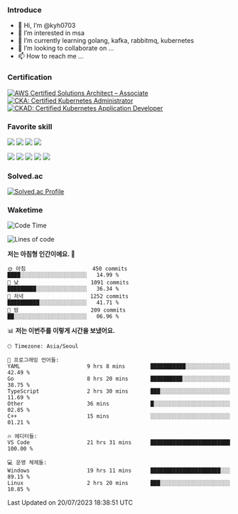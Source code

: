 ### Introduce

<!---
kyh0703/kyh0703 is a ✨ special ✨ repository because its `README.md` (this file) appears on your GitHub profile.
You can click the Preview link to take a look at your changes.
--->

- 👋 Hi, I’m @kyh0703
- 👀 I’m interested in msa
- 🌱 I’m currently learning golang, kafka, rabbitmq, kubernetes
- 💞️ I’m looking to collaborate on ...
- 📫 How to reach me ...

### Certification

<!--START_SECTION:badges-->
[![AWS Certified Solutions Architect – Associate](https://images.credly.com/size/110x110/images/0e284c3f-5164-4b21-8660-0d84737941bc/image.png)](http://www.credly.com/badges/09892086-1381-46b2-bf2d-b67c96fef65f "AWS Certified Solutions Architect – Associate")
[![CKA: Certified Kubernetes Administrator](https://images.credly.com/size/110x110/images/8b8ed108-e77d-4396-ac59-2504583b9d54/cka_from_cncfsite__281_29.png)](http://www.credly.com/badges/fdcd089e-c598-4c77-8383-73de53513b4b "CKA: Certified Kubernetes Administrator")
[![CKAD: Certified Kubernetes Application Developer](https://images.credly.com/size/110x110/images/f88d800c-5261-45c6-9515-0458e31c3e16/ckad_from_cncfsite.png)](http://www.credly.com/badges/d01db81e-fc4f-489b-bd4f-3439d9fe33aa "CKAD: Certified Kubernetes Application Developer")
<!--END_SECTION:badges-->

### Favorite skill

<img src="https://img.shields.io/badge/C-000000?style=flat&logo=c&logoColor=A8B9CC" /> <img src="https://img.shields.io/badge/C++-000000?style=flat&logo=c%2B%2B&logoColor=00599C" /> <img src="https://img.shields.io/badge/Go-000000?style=flat&logo=go&logoColor=00ADD8" /> <img src="https://img.shields.io/badge/nodejs-000000?style=flat&logo=node.js&logoColor=A8B9CC" />

<img src="https://img.shields.io/badge/Docker-000000?style=flat&logo=docker&logoColor=2496ED"/> <img src="https://img.shields.io/badge/Kubernetes-000000?style=flat&logo=kubernetes&logoColor=326CE5"/> <img src="https://img.shields.io/badge/rancher-000000?style=flat&logo=rancher&logoColor=0075A8"/> <img src="https://img.shields.io/badge/harbor-000000?style=flat&logo=harbor&logoColor=60B932"/> <img src="https://img.shields.io/badge/ceph-000000?style=flat&logo=ceph&logoColor=EF5C55"/>

### Solved.ac

[![Solved.ac Profile](http://mazassumnida.wtf/api/generate_badge?boj=kyh0703)](https://solved.ac/kyh0703)

### Waketime

<!--START_SECTION:waka-->
![Code Time](http://img.shields.io/badge/Code%20Time-2%2C147%20hrs%2037%20mins-blue)

![Lines of code](https://img.shields.io/badge/%EC%A0%80%EB%8A%94%20%EC%97%AC%ED%83%9C%EA%B9%8C%EC%A7%80%20-7.2%20million%20%EC%A4%84%EC%9D%98%20%EC%BD%94%EB%93%9C%EB%A5%BC%20%EC%9E%91%EC%84%B1%ED%96%88%EC%96%B4%EC%9A%94.-blue)

**저는 아침형 인간이에요. 🐤** 

```text
🌞 아침                     450 commits         ████░░░░░░░░░░░░░░░░░░░░░   14.99 % 
🌆 낮　                     1091 commits        █████████░░░░░░░░░░░░░░░░   36.34 % 
🌃 저녁                     1252 commits        ██████████░░░░░░░░░░░░░░░   41.71 % 
🌙 밤　                     209 commits         ██░░░░░░░░░░░░░░░░░░░░░░░   06.96 % 
```


📊 **저는 이번주를 이렇게 시간을 보냈어요.** 

```text
🕑︎ Timezone: Asia/Seoul

💬 프로그래밍 언어들: 
YAML                     9 hrs 8 mins        ███████████░░░░░░░░░░░░░░   42.49 % 
Go                       8 hrs 20 mins       ██████████░░░░░░░░░░░░░░░   38.75 % 
TypeScript               2 hrs 30 mins       ███░░░░░░░░░░░░░░░░░░░░░░   11.69 % 
Other                    36 mins             █░░░░░░░░░░░░░░░░░░░░░░░░   02.85 % 
C++                      15 mins             ░░░░░░░░░░░░░░░░░░░░░░░░░   01.21 % 

🔥 에디터들: 
VS Code                  21 hrs 31 mins      █████████████████████████   100.00 % 

💻 운영 체제들: 
Windows                  19 hrs 11 mins      ██████████████████████░░░   89.15 % 
Linux                    2 hrs 20 mins       ███░░░░░░░░░░░░░░░░░░░░░░   10.85 % 
```


 Last Updated on 20/07/2023 18:38:51 UTC
<!--END_SECTION:waka-->
